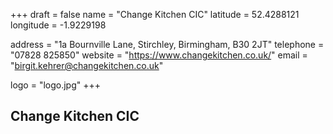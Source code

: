 +++ 
draft = false 
name = "Change Kitchen CIC" 
latitude = 52.4288121 
longitude = -1.9229198

address = "1a Bournville Lane, Stirchley, Birmingham, B30 2JT" 
telephone = "07828 825850" 
website = "https://www.changekitchen.co.uk/" 
email = "birgit.kehrer@changekitchen.co.uk" 

logo = "logo.jpg" 
+++

## Change Kitchen CIC
